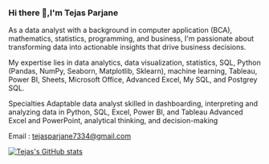 ### Hi there 👋,I'm Tejas Parjane
As a data analyst with a background in computer application (BCA), mathematics, statistics, programming, and business, I'm passionate about transforming data into actionable insights that drive business decisions. 

My expertise lies in data analytics, data visualization, statistics, SQL, Python (Pandas, NumPy, Seaborn, Matplotlib, Sklearn), machine learning, Tableau, Power BI, Sheets, Microsoft Office, Advanced Excel, My SQL, and Postgrey SQL.

Specialties
Adaptable data analyst skilled in dashboarding, interpreting and analyzing data in Python, SQL, Excel, Power BI, and Tableau
Advanced Excel and PowerPoint, analytical thinking, and decision-making

Email : tejasparjane7334@gmail.com

[![Tejas's GitHub stats](https://github-readme-stats.vercel.app/api?username=tejas-parjane)](https://github.com/anuraghazra/github-readme-stats)
<!--
**tejas-parjane/tejas-parjane** is a ✨ _special_ ✨ repository because its `README.md` (this file) appears on your GitHub profile.

- 🔭 I’m currently working on  Data Analysis 
- 🌱 I’m currently learning Machine learning 
- 👯 I’m looking to collaborate on Projects and Ideas
- 💬 Ask me about Python, Machine Learning, SQL, Freelancing Opportunites, Data science
- ⚡ About me : Intrested in AI | Data Science | ML
-->

